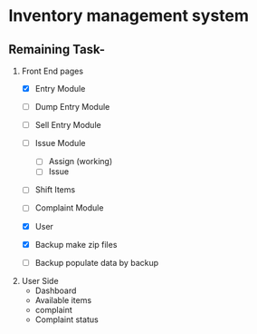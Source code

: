# Inventory management system

## Remaining Task-

1. Front End pages
    - [x] Entry Module
    - [ ] Dump Entry Module
    - [ ] Sell Entry Module
    - [ ] Issue Module
        - [ ] Assign (working)
        - [ ] Issue
    - [ ] Shift Items
    - [ ] Complaint Module
    - [x] User
    - [x] Backup make zip files
    - [ ] Backup populate data by backup


2. User Side
    - Dashboard
    - Available items
    - complaint
    - Complaint status